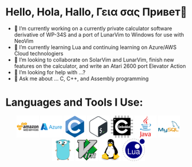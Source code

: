 # Hello, Hola, Hallo, Γεια σας Привет👋

- 🔭 I’m currently working on a currently private calculator software derivative of WP-34S and a port of LunarVim to Windows for use with NeoVim
- 🌱 I’m currently learning Lua and continuing learning on Azure/AWS Cloud technologiers
- 👯 I’m looking to collaborate on SolarVim and LunarVim, finish new features on the calculator, and write an Atari 2600 port Elevator Action
- 🤔 I’m looking for help with ...?
- 💬 Ask me about ... C, C++, and Assembly programming

# Languages and Tools I Use:
<p align="center">
  <img src="https://raw.githubusercontent.com/devicons/devicon/master/icons/amazonwebservices/amazonwebservices-original-wordmark.svg" alt="aws" width="60" height="60"/>
  <img src="https://raw.githubusercontent.com/devicons/devicon/master/icons/azure/azure-original-wordmark.svg" alt="azure" width="60" height="60"/>
  <img src="https://raw.githubusercontent.com/devicons/devicon/master/icons/c/c-original.svg" alt="c" width="60" height="60"/> 
  <img src="https://raw.githubusercontent.com/devicons/devicon/master/icons/bash/bash-original.svg" alt="bash" width="60" height="60"/>
  <img src="https://raw.githubusercontent.com/devicons/devicon/master/icons/embeddedc/embeddedc-original-wordmark.svg" alt="bash" width="60" height="60"/>
  <img src="https://raw.githubusercontent.com/devicons/devicon/master/icons/java/java-original-wordmark.svg" alt="java" width="60" height="60"/>
  <img src="https://raw.githubusercontent.com/devicons/devicon/master/icons/mysql/mysql-original-wordmark.svg" alt="mysql" width="60" height="60"/>
  <img src="https://raw.githubusercontent.com/devicons/devicon/master/icons/go/go-original.svg" alt="go" width="60" height="60"/>
  <img src="https://raw.githubusercontent.com/devicons/devicon/master/icons/vim/vim-original.svg" alt="vim" width="60" height="60"/>
  <img src="https://raw.githubusercontent.com/devicons/devicon/master/icons/linux/linux-original.svg" alt="linux" width="60" height="60"/>
  <img src="https://raw.githubusercontent.com/devicons/devicon/master/icons/lua/lua-original-wordmark.svg" alt="lua" width="60" height="60"/>
</p>

